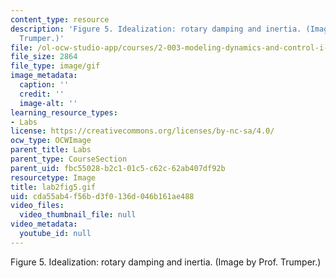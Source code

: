 ```yaml
---
content_type: resource
description: 'Figure 5. Idealization: rotary damping and inertia. (Image by Prof.
  Trumper.)'
file: /ol-ocw-studio-app/courses/2-003-modeling-dynamics-and-control-i-spring-2005/cda55ab4f56bd3f0136d046b161ae488_lab2fig5.gif
file_size: 2864
file_type: image/gif
image_metadata:
  caption: ''
  credit: ''
  image-alt: ''
learning_resource_types:
- Labs
license: https://creativecommons.org/licenses/by-nc-sa/4.0/
ocw_type: OCWImage
parent_title: Labs
parent_type: CourseSection
parent_uid: fbc55028-b2c1-01c5-c62c-62ab407df92b
resourcetype: Image
title: lab2fig5.gif
uid: cda55ab4-f56b-d3f0-136d-046b161ae488
video_files:
  video_thumbnail_file: null
video_metadata:
  youtube_id: null
---
```

Figure 5. Idealization: rotary damping and inertia. (Image by Prof. Trumper.)
